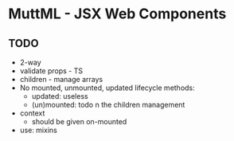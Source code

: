 # MuttML - JSX Web Components


## TODO
- 2-way
- validate props - TS
- children - manage arrays
- No mounted, unmounted, updated lifecycle methods:
  - updated: useless
  - (un)mounted: todo n the children management
- context
  - should be given on-mounted
- use: mixins